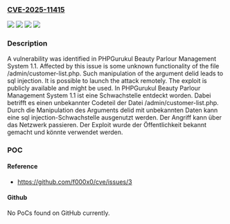 ### [CVE-2025-11415](https://cve.mitre.org/cgi-bin/cvename.cgi?name=CVE-2025-11415)
![](https://img.shields.io/static/v1?label=Product&message=Beauty%20Parlour%20Management%20System&color=blue)
![](https://img.shields.io/static/v1?label=Version&message=1.1%20&color=brightgreen)
![](https://img.shields.io/static/v1?label=Vulnerability&message=Injection&color=brightgreen)
![](https://img.shields.io/static/v1?label=Vulnerability&message=SQL%20Injection&color=brightgreen)

### Description

A vulnerability was identified in PHPGurukul Beauty Parlour Management System 1.1. Affected by this issue is some unknown functionality of the file /admin/customer-list.php. Such manipulation of the argument delid leads to sql injection. It is possible to launch the attack remotely. The exploit is publicly available and might be used.
In PHPGurukul Beauty Parlour Management System 1.1 ist eine Schwachstelle entdeckt worden. Dabei betrifft es einen unbekannter Codeteil der Datei /admin/customer-list.php. Durch die Manipulation des Arguments delid mit unbekannten Daten kann eine sql injection-Schwachstelle ausgenutzt werden. Der Angriff kann über das Netzwerk passieren. Der Exploit wurde der Öffentlichkeit bekannt gemacht und könnte verwendet werden.

### POC

#### Reference
- https://github.com/f000x0/cve/issues/3

#### Github
No PoCs found on GitHub currently.

